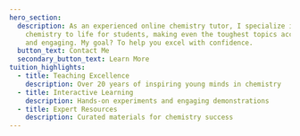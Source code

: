 ```yaml
---
hero_section:
  description: As an experienced online chemistry tutor, I specialize in bringing
    chemistry to life for students, making even the toughest topics accessible
    and engaging. My goal? To help you excel with confidence.
  button_text: Contact Me
  secondary_button_text: Learn More
tuition_highlights:
  - title: Teaching Excellence
    description: Over 20 years of inspiring young minds in chemistry
  - title: Interactive Learning
    description: Hands-on experiments and engaging demonstrations
  - title: Expert Resources
    description: Curated materials for chemistry success
---
```

